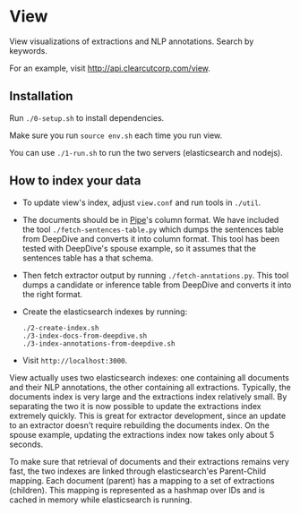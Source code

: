 View
====

View visualizations of extractions and NLP annotations. Search by keywords.

For an example, visit http://api.clearcutcorp.com/view.


## Installation

Run `./0-setup.sh` to install dependencies.

Make sure you run `source env.sh` each time you run view.

You can use `./1-run.sh` to run the two servers (elasticsearch and nodejs). 

## How to index your data

* To update view's index, adjust `view.conf` and run tools in `./util`.

* The documents should be in [Pipe](../pipe)'s column format. We have included the tool `./fetch-sentences-table.py` which dumps the sentences table from DeepDive and converts it into column format. This tool has been tested with DeepDive's spouse example, so it assumes that the sentences table has a that schema. 

* Then fetch extractor output by running `./fetch-anntations.py`. This tool dumps a candidate or inference table from DeepDive and converts it into the right format.

* Create the elasticsearch indexes by running:

  ```
  ./2-create-index.sh
  ./3-index-docs-from-deepdive.sh
  ./3-index-annotations-from-deepdive.sh
  ``` 

* Visit `http://localhost:3000`.

View actually uses two elasticsearch indexes: one containing all documents and their NLP annotations, the other containing all extractions. Typically, the documents index is very large and the extractions index relatively small. By separating the two it is now possible to update the extractions index extremely quickly. This is great for extractor development, since an update to an extractor doesn't require rebuilding the documents index. On the spouse example, updating the extractions index now takes only about 5 seconds.

To make sure that retrieval of documents and their extractions remains very fast, the two indexes are linked through elasticsearch'es Parent-Child mapping. Each document (parent) has a mapping to a set of extractions (children). This mapping is represented as a hashmap over IDs and is cached in memory while elasticsearch is running.  


